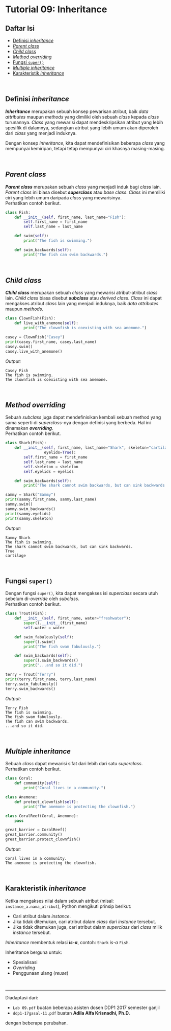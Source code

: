 # Tutorial 09: Inheritance

## Daftar Isi

- [Definisi *inheritance*](#definisi-inheritance)
- [*Parent class*](#parent-class)
- [*Child class*](#child-class)
- [*Method overriding*](#method-overriding)
- [Fungsi `super()`](#fungsi-super)
- [*Multiple inheritance*](#multiple-inheritance)
- [Karakteristik *inheritance*](#karakteristik-inheritance)

<br>

## Definisi *inheritance*

***Inheritance*** merupakan sebuah konsep pewarisan atribut, baik *data*
*attributes* maupun *methods* yang dimiliki oleh sebuah *class* kepada *class*
turunannya. *Class* yang mewarisi dapat mendeskripsikan atribut yang lebih
spesifik di dalamnya, sedangkan atribut yang lebih umum akan diperoleh dari
*class* yang menjadi induknya.

Dengan konsep *inheritance*, kita dapat mendefinisikan beberapa *class* yang
mempunyai kemiripan, tetapi tetap mempunyai ciri khasnya masing-masing.

<br>

## *Parent class*

***Parent class*** merupakan sebuah *class* yang menjadi induk bagi *class*
lain. *Parent class* ini biasa disebut ***superclass*** atau *base class*.
*Class* ini memiliki ciri yang lebih umum daripada *class* yang mewarisinya.  
Perhatikan contoh berikut.

```python
class Fish:
    def __init__(self, first_name, last_name="Fish"):
        self.first_name = first_name
        self.last_name = last_name

    def swim(self):
        print("The fish is swimming.")

    def swim_backwards(self):
        print("The fish can swim backwards.")
```

<br>

## *Child class*

***Child class*** merupakan sebuah *class* yang mewarisi atribut-atribut
*class* lain. *Child class* biasa disebut ***subclass*** atau *derived class*.
*Class* ini dapat mengakses atribut *class* lain yang menjadi induknya, baik
*data attributes* maupun *methods*.

```python
class ClownFish(Fish):
    def live_with_anemone(self):
        print("The clownfish is coexisting with sea anemone.")

casey = ClownFish("Casey")
print(casey.first_name, casey.last_name)
casey.swim()
casey.live_with_anemone()
```

*Output:*

```
Casey Fish
The fish is swimming.
The clownfish is coexisting with sea anemone.
```

<br>

## *Method overriding*

Sebuah *subclass* juga dapat mendefinisikan kembali sebuah method yang sama
seperti di *superclass*-nya dengan definisi yang berbeda. Hal ini dinamakan
***overriding***.  
Perhatikan contoh berikut.

```python
class Shark(Fish):
    def __init__(self, first_name, last_name="Shark", skeleton="cartilage",
                 eyelids=True):
        self.first_name = first_name
        self.last_name = last_name
        self.skeleton = skeleton
        self.eyelids = eyelids

    def swim_backwards(self):
        print("The shark cannot swim backwards, but can sink backwards.")

sammy = Shark("Sammy")
print(sammy.first_name, sammy.last_name)
sammy.swim()
sammy.swim_backwards()
print(sammy.eyelids)
print(sammy.skeleton)
```

*Output:*

```
Sammy Shark
The fish is swimming.
The shark cannot swim backwards, but can sink backwards.
True
cartilage
```

<br>

## Fungsi `super()`

Dengan fungsi `super()`, kita dapat mengakses isi *superclass* secara utuh
sebelum di-*override* oleh *subclass*.  
Perhatikan contoh berikut.

```python
class Trout(Fish):
    def __init__(self, first_name, water="freshwater"):
        super().__init__(first_name)
        self.water = water

    def swim_fabulously(self):
        super().swim()
        print("The fish swam fabulously.")

    def swim_backwards(self):
        super().swim_backwards()
        print("...and so it did.")

terry = Trout("Terry")
print(terry.first_name, terry.last_name)
terry.swim_fabulously()
terry.swim_backwards()
```

*Output:*

```
Terry Fish
The fish is swimming.
The fish swam fabulously.
The fish can swim backwards.
...and so it did.
```

<br>

## *Multiple inheritance*

Sebuah *class* dapat mewarisi sifat dari lebih dari satu *superclass*.  
Perhatikan contoh berikut.

```python
class Coral:
    def community(self):
        print("Coral lives in a community.")

class Anemone:
    def protect_clownfish(self):
        print("The anemone is protecting the clownfish.")

class CoralReef(Coral, Anemone):
    pass

great_barrier = CoralReef()
great_barrier.community()
great_barrier.protect_clownfish()
```

*Output:*

```
Coral lives in a community.
The anemone is protecting the clownfish.
```

<br>

## Karakteristik *inheritance*

Ketika mengakses nilai dalam sebuah atribut (misal: `instance_a.nama_atribut`),
Python mengikuti prinsip berikut:

- Cari atribut dalam *instance*.
- Jika tidak ditemukan, cari atribut dalam *class* dari *instance* tersebut.
- Jika tidak ditemukan juga, cari atribut dalam *superclass* dari *class*
  milik *instance* tersebut.

*Inheritance* membentuk relasi ***is-a***, contoh: `Shark` *is-a* `Fish`.

Inheritance berguna untuk:

- Spesialisasi
- *Overriding*
- Penggunaan ulang (*reuse*)

<br>

---

Diadaptasi dari:

- `Lab 09.pdf` buatan beberapa asisten dosen DDP1 2017 semester ganjil
- `ddp1-17gasal-11.pdf` buatan **Adila Alfa Krisnadhi, Ph.D.**

dengan beberapa perubahan.
